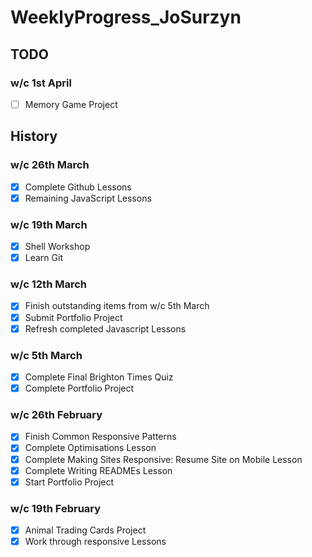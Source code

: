 # WeeklyProgress_JoSurzyn

## TODO
### w/c 1st April
- [ ] Memory Game Project

## History
### w/c 26th March
- [x] Complete Github Lessons
- [x] Remaining JavaScript Lessons

### w/c 19th March
- [x] Shell Workshop
- [x] Learn Git

### w/c 12th March
- [x] Finish outstanding items from w/c 5th March
- [x] Submit Portfolio Project
- [x] Refresh completed Javascript Lessons

### w/c 5th March
- [x] Complete Final Brighton Times Quiz
- [x] Complete Portfolio Project

### w/c 26th February
- [x] Finish Common Responsive Patterns
- [x] Complete Optimisations Lesson
- [x] Complete Making Sites Responsive: Resume Site on Mobile Lesson
- [x] Complete Writing READMEs Lesson
- [x] Start Portfolio Project

### w/c 19th February
- [x] Animal Trading Cards Project
- [x] Work through responsive Lessons
